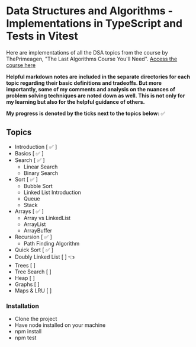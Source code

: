 # Data Structures and Algorithms - Implementations in TypeScript and Tests in Vitest
Here are implementations of all the DSA topics from the course by ThePrimeagen, "The Last Algorithms Course You'll Need".
[Access the course here](https://frontendmasters.com/courses/algorithms/)

**Helpful markdown notes are included in the separate directories for each topic regarding their basic definitions and tradeoffs. But more importantly, some of my comments and analysis on the nuances of problem solving techniques are noted down as well. This is not only for my learning but also for the helpful guidance of others.**

**My progress is denoted by the ticks next to the topics below:** ✅

## Topics
- Introduction [ ✅ ]
- Basics [ ✅ ] 
- Search [ ✅ ]
    * Linear Search
    * Binary Search
- Sort [ ✅ ]
    * Bubble Sort
    * Linked List Introduction
    * Queue
    * Stack
- Arrays [ ✅ ]
    * Array vs LinkedList
    * ArrayList
    * ArrayBuffer
- Recursion [ ✅ ] 
    * Path Finding Algorithm
- Quick Sort [ ✅ ]
- Doubly Linked List [  ] 👈
- Trees [  ]
- Tree Search [  ]
- Heap [  ]
- Graphs [  ]
- Maps & LRU [  ]

### Installation
- Clone the project
- Have node installed on your machine
- npm install
- npm test
